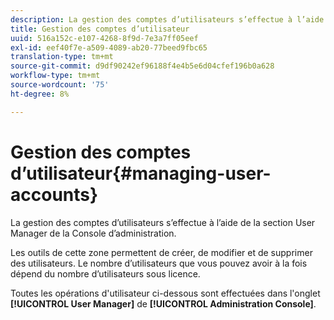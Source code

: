 ```yaml
---
description: La gestion des comptes d’utilisateurs s’effectue à l’aide de la section User Manager de la Console d’administration.
title: Gestion des comptes d’utilisateur
uuid: 516a152c-e107-4268-8f9d-7e3a7ff05eef
exl-id: eef40f7e-a509-4089-ab20-77beed9fbc65
translation-type: tm+mt
source-git-commit: d9df90242ef96188f4e4b5e6d04cfef196b0a628
workflow-type: tm+mt
source-wordcount: '75'
ht-degree: 8%

---
```


# Gestion des comptes d’utilisateur{#managing-user-accounts}

La gestion des comptes d’utilisateurs s’effectue à l’aide de la section User Manager de la Console d’administration.

Les outils de cette zone permettent de créer, de modifier et de supprimer des utilisateurs. Le nombre d’utilisateurs que vous pouvez avoir à la fois dépend du nombre d’utilisateurs sous licence.

Toutes les opérations d&#39;utilisateur ci-dessous sont effectuées dans l&#39;onglet **[!UICONTROL User Manager]** de **[!UICONTROL Administration Console]**.
